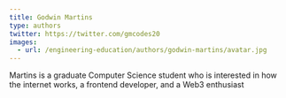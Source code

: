 ```yaml
---
title: Godwin Martins
type: authors
twitter: https://twitter.com/gmcodes20
images:
  - url: /engineering-education/authors/godwin-martins/avatar.jpg
---
```

Martins is a graduate Computer Science student who is interested in how the internet works, a frontend developer, and a Web3 enthusiast
